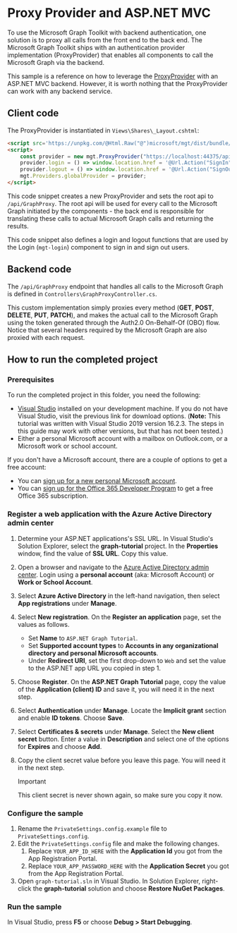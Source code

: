 # Proxy Provider and ASP.NET MVC

To use the Microsoft Graph Toolkit with backend authentication, one solution is to proxy all calls from the front end to the back end. The Microsoft Graph Toolkit ships with an authentication provider implementation (ProxyProvider) that enables all components to call the Microsoft Graph via the backend. 

This sample is a reference on how to leverage the [ProxyProvider](https://docs.microsoft.com/graph/toolkit/providers/proxy) with an ASP.NET MVC backend. However, it is worth nothing that the ProxyProvider can work with any backend service.

## Client code

The ProxyProvider is instantiated in `Views\Shares\_Layout.cshtml`:

```html
<script src='https://unpkg.com/@Html.Raw("@")microsoft/mgt/dist/bundle/mgt-loader.js'></script>
<script>
    const provider = new mgt.ProxyProvider("https://localhost:44375/api/GraphProxy");
    provider.login = () => window.location.href = '@Url.Action("SignIn", "Account")';
    provider.logout = () => window.location.href = '@Url.Action("SignOut", "Account")';
    mgt.Providers.globalProvider = provider;
</script>
```

This code snippet creates a new ProxyProvider and sets the root api to `/api/GraphProxy`. The root api will be used for every call to the Microsoft Graph initiated by the components - the back end is responsible for translating these calls to actual Microsoft Graph calls and returning the results.

This code snippet also defines a login and logout functions that are used by the Login (`mgt-login`) component to sign in and sign out users.

## Backend code

The `/api/GraphProxy` endpoint that handles all calls to the Microsoft Graph is defined in `Controllers\GraphProxyController.cs`. 

This custom implementation simply proxies every method (**GET**, **POST**, **DELETE**, **PUT**, **PATCH**), and makes the actual call to the Microsoft Graph using the token generated through the Auth2.0 On-Behalf-Of (OBO) flow. Notice that several headers required by the Microsoft Graph are also proxied with each request.

## How to run the completed project

### Prerequisites

To run the completed project in this folder, you need the following:

- [Visual Studio](https://visualstudio.microsoft.com/vs/) installed on your development machine. If you do not have Visual Studio, visit the previous link for download options. (**Note:** This tutorial was written with Visual Studio 2019 version 16.2.3. The steps in this guide may work with other versions, but that has not been tested.)
- Either a personal Microsoft account with a mailbox on Outlook.com, or a Microsoft work or school account.

If you don't have a Microsoft account, there are a couple of options to get a free account:

- You can [sign up for a new personal Microsoft account](https://signup.live.com/signup?wa=wsignin1.0&rpsnv=12&ct=1454618383&rver=6.4.6456.0&wp=MBI_SSL_SHARED&wreply=https://mail.live.com/default.aspx&id=64855&cbcxt=mai&bk=1454618383&uiflavor=web&uaid=b213a65b4fdc484382b6622b3ecaa547&mkt=E-US&lc=1033&lic=1).
- You can [sign up for the Office 365 Developer Program](https://developer.microsoft.com/office/dev-program) to get a free Office 365 subscription.

### Register a web application with the Azure Active Directory admin center

1. Determine your ASP.NET applications's SSL URL. In Visual Studio's Solution Explorer, select the **graph-tutorial** project. In the **Properties** window, find the value of **SSL URL**. Copy this value.


1. Open a browser and navigate to the [Azure Active Directory admin center](https://aad.portal.azure.com). Login using a **personal account** (aka: Microsoft Account) or **Work or School Account**.

1. Select **Azure Active Directory** in the left-hand navigation, then select **App registrations** under **Manage**.


1. Select **New registration**. On the **Register an application** page, set the values as follows.

    - Set **Name** to `ASP.NET Graph Tutorial`.
    - Set **Supported account types** to **Accounts in any organizational directory and personal Microsoft accounts**.
    - Under **Redirect URI**, set the first drop-down to `Web` and set the value to the ASP.NET app URL you copied in step 1.


1. Choose **Register**. On the **ASP.NET Graph Tutorial** page, copy the value of the **Application (client) ID** and save it, you will need it in the next step.


1. Select **Authentication** under **Manage**. Locate the **Implicit grant** section and enable **ID tokens**. Choose **Save**.


1. Select **Certificates & secrets** under **Manage**. Select the **New client secret** button. Enter a value in **Description** and select one of the options for **Expires** and choose **Add**.


1. Copy the client secret value before you leave this page. You will need it in the next step.

    > [!IMPORTANT]
    > This client secret is never shown again, so make sure you copy it now.


### Configure the sample

1. Rename the `PrivateSettings.config.example` file to `PrivateSettings.config`.
1. Edit the `PrivateSettings.config` file and make the following changes.
    1. Replace `YOUR_APP_ID_HERE` with the **Application Id** you got from the App Registration Portal.
    1. Replace `YOUR_APP_PASSWORD_HERE` with the **Application Secret** you got from the App Registration Portal.
1. Open `graph-tutorial.sln` in Visual Studio. In Solution Explorer, right-click the **graph-tutorial** solution and choose **Restore NuGet Packages**.

### Run the sample

In Visual Studio, press **F5** or choose **Debug > Start Debugging**.
